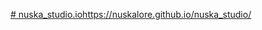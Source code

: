 [# nuska_studio.io](https://nuskalore.github.io/nuska_studio/)https://nuskalore.github.io/nuska_studio/

